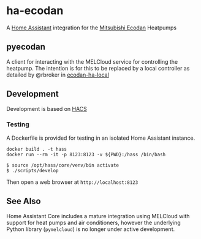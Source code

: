 ha-ecodan
=========

A [Home Assistant](https://www.home-assistant.io/)
integration for the [Mitsubishi Ecodan](https://les.mitsubishielectric.co.uk/products/residential-heating/outdoor)
Heatpumps


pyecodan
--------

A client for interacting with the MELCloud service for controlling the heatpump.
The intention is for this to be replaced by a local controller as detailed by
@rbroker in [ecodan-ha-local](https://github.com/rbroker/ecodan-ha-local)


Development
-----------

Development is based on [HACS](https://hacs.xyz/docs/categories/integrations/)

### Testing

A Dockerfile is provided for testing in an isolated Home Assistant instance.

```
docker build . -t hass
docker run --rm -it -p 8123:8123 -v ${PWD}:/hass /bin/bash

$ source /opt/hass/core/venv/bin activate
$ ./scripts/develop
```

Then open a web browser at `http://localhost:8123`


See Also
--------

Home Assistant Core includes a mature integration using MELCloud with support for
heat pumps and air conditioners, however the underlying Python library (`pymelcloud`)
is no longer under active development.
